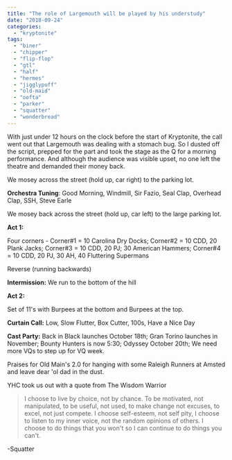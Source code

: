 ```yaml
---
title: "The role of Largemouth will be played by his understudy"
date: "2018-09-24"
categories: 
  - "kryptonite"
tags: 
  - "biner"
  - "chipper"
  - "flip-flop"
  - "gtl"
  - "half"
  - "hermes"
  - "jigglypuff"
  - "old-maid"
  - "oofta"
  - "parker"
  - "squatter"
  - "wonderbread"
---
```


With just under 12 hours on the clock before the start of Kryptonite, the call went out that Largemouth was dealing with a stomach bug. So I dusted off the script, prepped for the part and took the stage as the Q for a morning performance. And although the audience was visible upset, no one left the theatre and demanded their money back.

We mosey across the street (hold up, car right) to the parking lot.

**Orchestra Tuning**: Good Morning, Windmill, Sir Fazio, Seal Clap, Overhead Clap, SSH, Steve Earle

We mosey back across the street (hold up, car left) to the large parking lot.

**Act 1:**

Four corners - Corner#1 = 10 Carolina Dry Docks; Corner#2 = 10 CDD, 20 Plank Jacks; Corner#3 = 10 CDD, 20 PJ; 30 American Hammers; Corner#4 = 10 CDD, 20 PJ, 30 AH, 40 Fluttering Supermans

Reverse (running backwards)

**Intermission:** We run to the bottom of the hill

**Act 2:**

Set of 11's with Burpees at the bottom and Burpees at the top.

**Curtain Call:** Low, Slow Flutter, Box Cutter, 100s, Have a Nice Day

**Cast Party:** Back in Black launches October 18th; Gran Torino launches in November; Bounty Hunters is now 5:30; Odyssey October 20th; We need more VQs to step up for VQ week.

Praises for Old Main's 2.0 for hanging with some Raleigh Runners at Amsted and leave dear 'ol dad in the dust.

YHC took us out with a quote from The Wisdom Warrior

> I choose to live by choice, not by chance. To be motivated, not manipulated, to be useful, not used, to make change not excuses, to excel, not just compete. I choose self-esteem, not self pity, I choose to listen to my inner voice, not the random opinions of others. I choose to do things that you won't so I can continue to do things you can't.

\-Squatter
